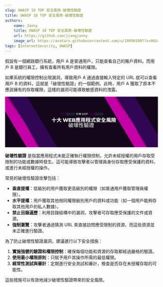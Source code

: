 ```yaml
---
slug: OWASP 10 TOP 安全風險-破壞性驗證
title: OWASP 10 TOP 安全風險-破壞性驗證
authors:
    name: Janny
    title: OWASP 10 TOP 安全風險-破壞性驗證
    url: https://github.com/jiangjanny
    image_url: https://avatars.githubusercontent.com/u/109901097?s=96&v=4
tags: [InternetSecurity, OWASP]
---
```


假設有一個網路銀行系統，用戶 A 是普通用戶，只能查看自己的賬戶資料。而用戶 B 是銀行員工，擁有查看所有用戶資料的權限。

如果系統的權限控制出現漏洞，導致用戶 A 通過直接輸入特定的 URL 就可以查看用戶 B 的資料，這就是「破壞性驗證」的一個範例。此時，用戶 A 獲取了原本不應該擁有的存取權限，這樣的漏洞可能導致敏感資料的洩露。

![alt text](image-10.png)



**破壞性驗證** 是指當應用程式未能正確執行權限控制，允許未經授權的用戶存取受限制的功能或數據時發生。這可能導致攻擊者以管理員身份存取應受保護的資料，或進行未經授權的操作。

常見的破壞性驗證攻擊包括：
- **垂直提權**：低級別的用戶獲取更高級別的權限（如普通用戶獲取管理員權限）。
- **水平提權**：用戶獲取其他相同權限級別用戶的資料或功能（如一個用戶能夠存取其他用戶的私人數據）。
- **禁止目錄遍歷**：利用目錄結構中的漏洞，攻擊者可存取應受保護的文件或資源。
- **強制瀏覽**：攻擊者通過猜測 URL 來直接訪問應受限制的資源，而這些資源並未正確進行驗證。

為了防止破壞性驗證漏洞，建議進行以下安全措施：
1. **實施強健的驗證和權限控制**：確保每個功能和資源的存取都經過嚴格的驗證。
2. **使用最小權限原則**：只賦予用戶其操作所需的最低權限。
3. **經常性測試與審計**：定期進行安全測試和審計，檢查是否存在未授權存取的可能性。

這些措施可以有效地減少破壞性驗證帶來的安全風險。